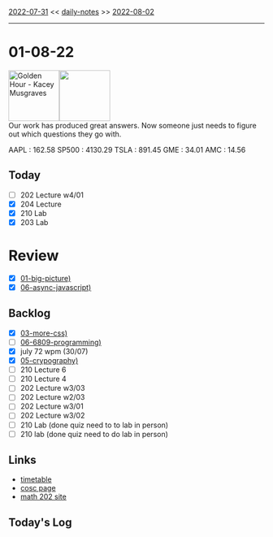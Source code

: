 [2022-07-31](daily_notes/2022-07-31) << [daily-notes](notes/daily-notes.md) >> [2022-08-02](daily_notes/2022-08-02)

---
# 01-08-22
<a href='spotify:album:7f6xPqyaolTiziKf5R5Z0c'><img src='https://i.scdn.co/image/ab67616d0000b2732e35d25eb7288830d5540484' alt='Golden Hour - Kacey Musgraves' height=100></a><img src='https://imgs.xkcd.com/comics/proxy_variable.png' height=100>
<br>Our work has produced great answers. Now someone just needs to figure out which questions they go with.

AAPL : 162.58 
SP500 : 4130.29 
TSLA : 891.45
GME : 34.01
AMC : 14.56

## Today

- [ ] 202 Lecture w4/01
- [x] 204 Lecture
- [x] 210 Lab
- [x] 203 Lab

# Review
- [x] [01-big-picture)](notes/01-information-assurance.md)
- [x] [06-async-javascript)](notes/06-async-javascript.md)

## Backlog
- [x] [03-more-css)](notes/03-more-css.md)
- [ ] [06-6809-programming)](notes/06-6809-programming.md)
- [x] july 72 wpm  (30/07)
- [x] [05-crypography)](notes/05-cryptography.md)
- [ ] 210 Lecture 6
- [ ] 210 Lecture 4
- [ ] 202 Lecture w3/03
- [ ] 202 Lecture w2/03
- [ ] 202 Lecture w3/01
- [ ] 202 Lecture w3/02
- [ ] 210 Lab (done quiz need to to lab in person)
- [ ] 210 lab (done quiz need to do lab in person)

## Links
- [timetable](https://i.imgur.com/9ghbvAG.png)
- [cosc page](https://cosc203.cspages.otago.ac.nz)
- [math 202 site](https://www.maths.otago.ac.nz/?resOLAF)

## Today's Log